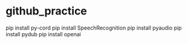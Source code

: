 # github_practice

pip install py-cord
pip install SpeechRecognition
pip install pyaudio 
pip install pydub
pip install openai